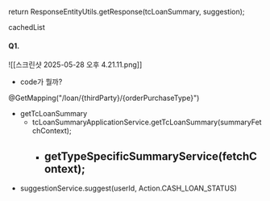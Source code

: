 return ResponseEntityUtils.getResponse(tcLoanSummary, suggestion);

cachedList
#### Q1. 
![[스크린샷 2025-05-28 오후 4.21.11.png]]
- code가 뭘까?

@GetMapping("/loan/{thirdParty}/{orderPurchaseType}")
- getTcLoanSummary
	- tcLoanSummaryApplicationService.getTcLoanSummary(summaryFetchContext);
		- getTypeSpecificSummaryService(fetchContext);
			- 
- suggestionService.suggest(userId, Action.CASH_LOAN_STATUS)